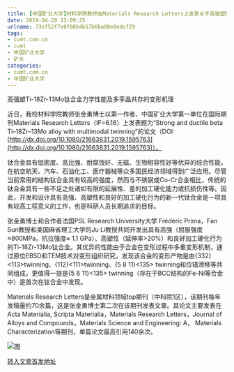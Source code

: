 ```yaml
---
title: [中国矿业大学]材料学院教师在Materials Research Letters上发表关于高强塑钛合金的研究成果 | cumt.com.cn
date: 2019-04-28 13:09:25
urlname: 73ef52f7e0f88b4b57b6ba08e0edcf29
tags: 
- cumt.com.cn
- cumt
- 中国矿业大学
- 矿大
categories:
- cumt.com.cn
- 中国矿业大学
---
```


高强塑Ti-18Zr-13Mo钛合金力学性能及多孪晶共存的变形机理

近日，我校材料学院教师张金勇博士以第一作者、中国矿业大学第一单位在国际期刊Materials Research Letters（IF=6.16）上发表题为“Strong and ductile beta Ti–18Zr–13Mo alloy with multimodal twinning”的论文（DOI:[http://dx.doi.org/10.1080/21663831.2019.1595763](http://dx.doi.org/10.1080/21663831.2019.1595763)）。

钛合金具有低密度、高比强、耐腐蚀好、无磁、生物相容性好等优异的综合性能，在航空航天、汽车、石油化工、医疗器械等众多国民经济领域得到广泛应用。尽管当前常用的结构钛合金具有较高的强度，然而与不锈钢或Co-Cr合金相比，传统的钛合金具有一些不足之处诸如有限的延展性、差的加工硬化能力或抗损伤性等。因此，开发和设计具有高强、高塑性和良好的加工硬化行为的新一代钛合金是一项具有较高工程意义的工作，也是科研人员长期追求的目标。

张金勇博士和合作者法国PSL Research University大学 Frédéric Prima，Fan Sun教授和美国麻省理工大学的Ju Li教授共同开发出具有高强（屈服强度≈800MPa，抗拉强度≈ 1.1 GPa）、高塑性（延伸率>20%）和良好加工硬化行为的Ti-18Zr-13Mo钛合金。其优异的性能由于合金在变形过程中多重变形机制，通过原位EBSD和TEM技术对变形组织研究，发现该合金的变形产物是由{332}<113>twinning、{112}<111>twinning、{5 8 11}<135> twinning和位错滑移等共同组成。更值得一提是{5 8 11}<135> twinning（存在于BCC结构的Fe-Ni等合金中）是首次在钛合金中发现。

Materials Research Letters是金属材料领域top期刊（中科院1区），该期刊每年发稿量约70余篇，这是张金勇博士第二次在该期刊发表文章。其论文主要发表在Acta Materialia, Scripta Materialia，Materials Research Letters，Journal of Alloys and Compounds，Materials Science and Engineering: A， Materials Characterization等期刊，单篇论文最高引用140余次。

![图](http://xwzx.cumt.edu.cn/_upload/article/images/e5/f8/68508de94d9091584c509a4d0f62/db42f74e-6b98-4969-be2d-83e4a61d61dd.png)

[转入文章首发地址](http://xwzx.cumt.edu.cn/e5/0a/c513a517386/page.htm)
